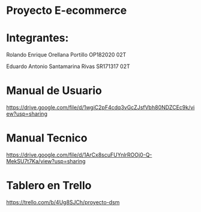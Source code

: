 # Proyecto E-ecommerce

# Integrantes:

Rolando Enrique Orellana Portillo OP182020 02T

Eduardo Antonio Santamarina Rivas SR171317 02T

# Manual de Usuario
https://drive.google.com/file/d/1wgiC2pF4cdq3vGcZJsfVbh80NDZCEc9k/view?usp=sharing

# Manual Tecnico
https://drive.google.com/file/d/1ArCx8scuFUYnlrROOj0-Q-MekSU7t7Ka/view?usp=sharing

# Tablero en Trello
https://trello.com/b/4Ug8SJCh/proyecto-dsm
